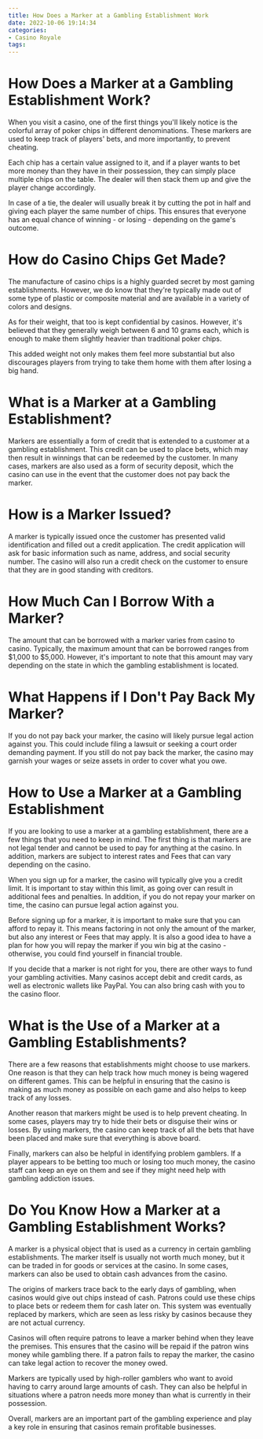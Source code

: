 ```yaml
---
title: How Does a Marker at a Gambling Establishment Work
date: 2022-10-06 19:14:34
categories:
- Casino Royale
tags:
---
```



#  How Does a Marker at a Gambling Establishment Work?

When you visit a casino, one of the first things you'll likely notice is the colorful array of poker chips in different denominations. These markers are used to keep track of players' bets, and more importantly, to prevent cheating.

Each chip has a certain value assigned to it, and if a player wants to bet more money than they have in their possession, they can simply place multiple chips on the table. The dealer will then stack them up and give the player change accordingly.

In case of a tie, the dealer will usually break it by cutting the pot in half and giving each player the same number of chips. This ensures that everyone has an equal chance of winning - or losing - depending on the game's outcome.

# How do Casino Chips Get Made?

The manufacture of casino chips is a highly guarded secret by most gaming establishments. However, we do know that they're typically made out of some type of plastic or composite material and are available in a variety of colors and designs.

As for their weight, that too is kept confidential by casinos. However, it's believed that they generally weigh between 6 and 10 grams each, which is enough to make them slightly heavier than traditional poker chips.

This added weight not only makes them feel more substantial but also discourages players from trying to take them home with them after losing a big hand.

#  What is a Marker at a Gambling Establishment?

Markers are essentially a form of credit that is extended to a customer at a gambling establishment. This credit can be used to place bets, which may then result in winnings that can be redeemed by the customer. In many cases, markers are also used as a form of security deposit, which the casino can use in the event that the customer does not pay back the marker.

# How is a Marker Issued?

A marker is typically issued once the customer has presented valid identification and filled out a credit application. The credit application will ask for basic information such as name, address, and social security number. The casino will also run a credit check on the customer to ensure that they are in good standing with creditors.

# How Much Can I Borrow With a Marker?

The amount that can be borrowed with a marker varies from casino to casino. Typically, the maximum amount that can be borrowed ranges from $1,000 to $5,000. However, it's important to note that this amount may vary depending on the state in which the gambling establishment is located.

# What Happens if I Don't Pay Back My Marker?

If you do not pay back your marker, the casino will likely pursue legal action against you. This could include filing a lawsuit or seeking a court order demanding payment. If you still do not pay back the marker, the casino may garnish your wages or seize assets in order to cover what you owe.

#  How to Use a Marker at a Gambling Establishment

If you are looking to use a marker at a gambling establishment, there are a few things that you need to keep in mind. The first thing is that markers are not legal tender and cannot be used to pay for anything at the casino. In addition, markers are subject to interest rates and Fees that can vary depending on the casino.

When you sign up for a marker, the casino will typically give you a credit limit. It is important to stay within this limit, as going over can result in additional fees and penalties. In addition, if you do not repay your marker on time, the casino can pursue legal action against you.

Before signing up for a marker, it is important to make sure that you can afford to repay it. This means factoring in not only the amount of the marker, but also any interest or Fees that may apply. It is also a good idea to have a plan for how you will repay the marker if you win big at the casino - otherwise, you could find yourself in financial trouble.

If you decide that a marker is not right for you, there are other ways to fund your gambling activities. Many casinos accept debit and credit cards, as well as electronic wallets like PayPal. You can also bring cash with you to the casino floor.

#  What is the Use of a Marker at a Gambling Establishments?

There are a few reasons that establishments might choose to use markers. One reason is that they can help track how much money is being wagered on different games. This can be helpful in ensuring that the casino is making as much money as possible on each game and also helps to keep track of any losses.

Another reason that markers might be used is to help prevent cheating. In some cases, players may try to hide their bets or disguise their wins or losses. By using markers, the casino can keep track of all the bets that have been placed and make sure that everything is above board.

Finally, markers can also be helpful in identifying problem gamblers. If a player appears to be betting too much or losing too much money, the casino staff can keep an eye on them and see if they might need help with gambling addiction issues.

#  Do You Know How a Marker at a Gambling Establishment Works?

A marker is a physical object that is used as a currency in certain gambling establishments. The marker itself is usually not worth much money, but it can be traded in for goods or services at the casino. In some cases, markers can also be used to obtain cash advances from the casino.

The origins of markers trace back to the early days of gambling, when casinos would give out chips instead of cash. Patrons could use these chips to place bets or redeem them for cash later on. This system was eventually replaced by markers, which are seen as less risky by casinos because they are not actual currency.

Casinos will often require patrons to leave a marker behind when they leave the premises. This ensures that the casino will be repaid if the patron wins money while gambling there. If a patron fails to repay the marker, the casino can take legal action to recover the money owed.

Markers are typically used by high-roller gamblers who want to avoid having to carry around large amounts of cash. They can also be helpful in situations where a patron needs more money than what is currently in their possession.

Overall, markers are an important part of the gambling experience and play a key role in ensuring that casinos remain profitable businesses.